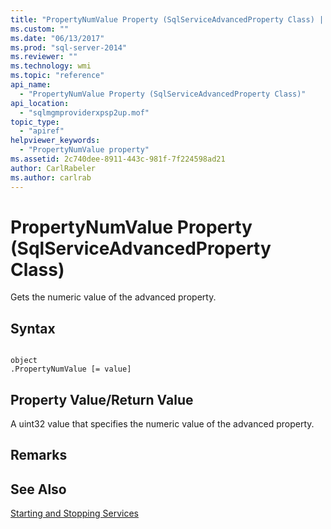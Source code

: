 ```yaml
---
title: "PropertyNumValue Property (SqlServiceAdvancedProperty Class) | Microsoft Docs"
ms.custom: ""
ms.date: "06/13/2017"
ms.prod: "sql-server-2014"
ms.reviewer: ""
ms.technology: wmi
ms.topic: "reference"
api_name: 
  - "PropertyNumValue Property (SqlServiceAdvancedProperty Class)"
api_location: 
  - "sqlmgmproviderxpsp2up.mof"
topic_type: 
  - "apiref"
helpviewer_keywords: 
  - "PropertyNumValue property"
ms.assetid: 2c740dee-8911-443c-981f-7f224598ad21
author: CarlRabeler
ms.author: carlrab
---
```

# PropertyNumValue Property (SqlServiceAdvancedProperty Class)
  Gets the numeric value of the advanced property.  
  
## Syntax  
  
```  
  
object  
.PropertyNumValue [= value]  
```  
  
## Property Value/Return Value  
 A uint32 value that specifies the numeric value of the advanced property.  
  
## Remarks  
  
## See Also  
 [Starting and Stopping Services](https://technet.microsoft.com/library/ms174886\(v=sql.105\).aspx)  
  
  
